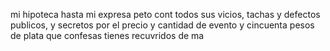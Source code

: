mi hipoteca hasta mi expresa peto cont todos sus vicios, tachas y defectos publicos, y secretos por el precio y cantidad de evento y cincuenta pesos de plata que confesas tienes recuvridos de ma